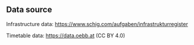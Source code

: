## Data source

Infrastructure data: https://www.schig.com/aufgaben/infrastrukturregister

Timetable data: https://data.oebb.at  (CC BY 4.0)
